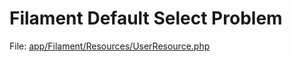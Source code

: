 # Filament Default Select Problem

File: [app/Filament/Resources/UserResource.php](https://github.com/SiavashBamshadnia/filament_default_select_problem/blob/main/app/Filament/Resources/UserResource.php)
